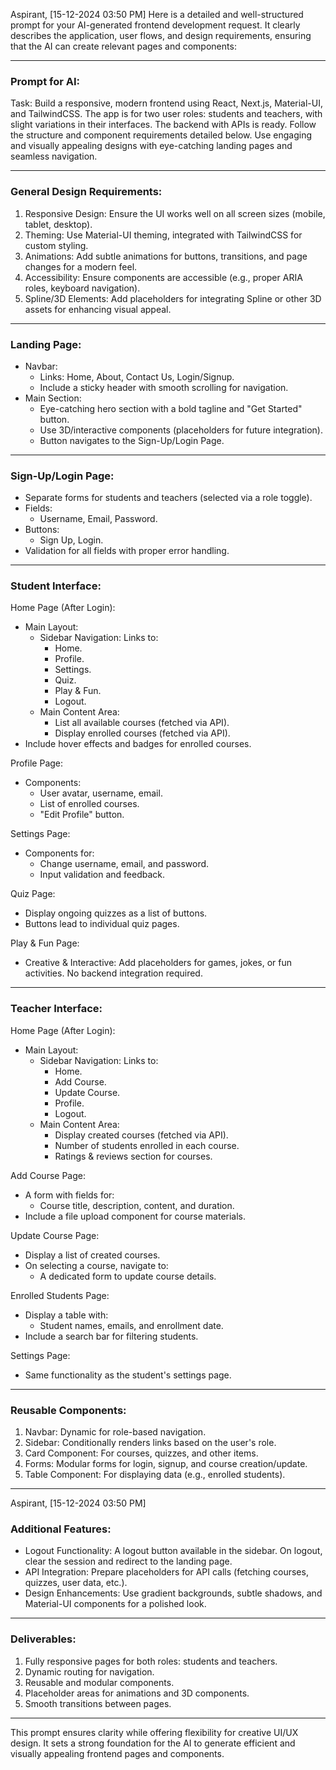 Aspirant, [15-12-2024 03:50 PM]
Here is a detailed and well-structured prompt for your AI-generated frontend development request. It clearly describes the application, user flows, and design requirements, ensuring that the AI can create relevant pages and components:

---

### Prompt for AI:

Task: Build a responsive, modern frontend using React, Next.js, Material-UI, and TailwindCSS. The app is for two user roles: students and teachers, with slight variations in their interfaces. The backend with APIs is ready. Follow the structure and component requirements detailed below. Use engaging and visually appealing designs with eye-catching landing pages and seamless navigation.

---

### General Design Requirements:
1. Responsive Design: Ensure the UI works well on all screen sizes (mobile, tablet, desktop).  
2. Theming: Use Material-UI theming, integrated with TailwindCSS for custom styling.  
3. Animations: Add subtle animations for buttons, transitions, and page changes for a modern feel.  
4. Accessibility: Ensure components are accessible (e.g., proper ARIA roles, keyboard navigation).  
5. Spline/3D Elements: Add placeholders for integrating Spline or other 3D assets for enhancing visual appeal.  

---

### Landing Page:
- Navbar:
  - Links: Home, About, Contact Us, Login/Signup.
  - Include a sticky header with smooth scrolling for navigation.
- Main Section:
  - Eye-catching hero section with a bold tagline and "Get Started" button.
  - Use 3D/interactive components (placeholders for future integration).
  - Button navigates to the Sign-Up/Login Page.

---

### Sign-Up/Login Page:
- Separate forms for students and teachers (selected via a role toggle).  
- Fields:
  - Username, Email, Password.
- Buttons:
  - Sign Up, Login.
- Validation for all fields with proper error handling.  

---

### Student Interface:

Home Page (After Login):  
- Main Layout:
  - Sidebar Navigation: Links to:
    - Home.
    - Profile.
    - Settings.
    - Quiz.
    - Play & Fun.
    - Logout.
  - Main Content Area:
    - List all available courses (fetched via API).
    - Display enrolled courses (fetched via API).
- Include hover effects and badges for enrolled courses.

Profile Page:  
- Components:
  - User avatar, username, email.
  - List of enrolled courses.
  - "Edit Profile" button.

Settings Page:  
- Components for:
  - Change username, email, and password.
  - Input validation and feedback.

Quiz Page:  
- Display ongoing quizzes as a list of buttons.  
- Buttons lead to individual quiz pages.  

Play & Fun Page:  
- Creative & Interactive: Add placeholders for games, jokes, or fun activities. No backend integration required.  

---

### Teacher Interface:

Home Page (After Login):  
- Main Layout:
  - Sidebar Navigation: Links to:
    - Home.
    - Add Course.
    - Update Course.
    - Profile.
    - Logout.
  - Main Content Area:
    - Display created courses (fetched via API).
    - Number of students enrolled in each course.
    - Ratings & reviews section for courses.

Add Course Page:  
- A form with fields for:
  - Course title, description, content, and duration.
- Include a file upload component for course materials.

Update Course Page:  
- Display a list of created courses.
- On selecting a course, navigate to:
  - A dedicated form to update course details.

Enrolled Students Page:  
- Display a table with:
  - Student names, emails, and enrollment date.
- Include a search bar for filtering students.

Settings Page:  
- Same functionality as the student's settings page.

---

### Reusable Components:
1. Navbar: Dynamic for role-based navigation.
2. Sidebar: Conditionally renders links based on the user's role.  
3. Card Component: For courses, quizzes, and other items.  
4. Forms: Modular forms for login, signup, and course creation/update.  
5. Table Component: For displaying data (e.g., enrolled students).  

---

Aspirant, [15-12-2024 03:50 PM]
### Additional Features:
- Logout Functionality: A logout button available in the sidebar. On logout, clear the session and redirect to the landing page.  
- API Integration: Prepare placeholders for API calls (fetching courses, quizzes, user data, etc.).  
- Design Enhancements: Use gradient backgrounds, subtle shadows, and Material-UI components for a polished look.  

---

### Deliverables:
1. Fully responsive pages for both roles: students and teachers.  
2. Dynamic routing for navigation.  
3. Reusable and modular components.  
4. Placeholder areas for animations and 3D components.  
5. Smooth transitions between pages.  

--- 

This prompt ensures clarity while offering flexibility for creative UI/UX design. It sets a strong foundation for the AI to generate efficient and visually appealing frontend pages and components.